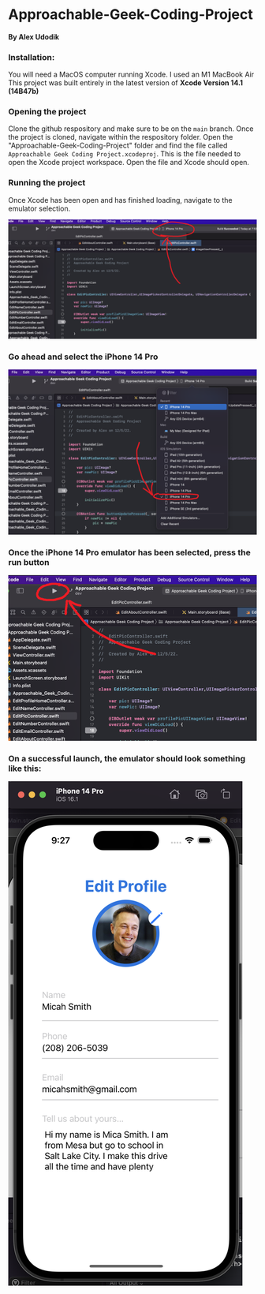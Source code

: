 # Approachable-Geek-Coding-Project
#### By Alex Udodik


### **Installation:**
You will need a MacOS computer running Xcode. I used an M1 MacBook Air
This project was built entirely in the latest version of **Xcode Version 14.1 (14B47b)**


### **Opening the project**
Clone the github respository and make sure to be on the ```main``` branch.
Once the project is cloned, navigate within the respository folder. Open the "Approachable-Geek-Coding-Project" folder and find the file called ```Approachable Geek Coding Project.xcodeproj```. This is the file needed to open the Xcode project workspace. Open the file and Xcode should open.

### **Running the project**
Once Xcode has been open and has finished loading, navigate to the emulator selection.

![Screenshot](emulator_menu.png)

### Go ahead and select the iPhone 14 Pro
![Screenshot](emulator_selection.png)

### Once the iPhone 14 Pro emulator has been selected, press the run button
![Screenshot](run.png)

### On a successful launch, the emulator should look something like this:
![Screenshot](emulator_running_2.png)
